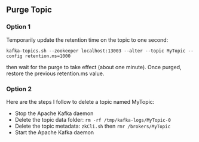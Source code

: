 ## Purge Topic

### Option 1

Temporarily update the retention time on the topic to one second:

    kafka-topics.sh --zookeeper localhost:13003 --alter --topic MyTopic --config retention.ms=1000
    
then wait for the purge to take effect (about one minute). Once purged, restore the previous retention.ms value.

### Option 2

Here are the steps I follow to delete a topic named MyTopic:

- Stop the Apache Kafka daemon
- Delete the topic data folder: `rm -rf /tmp/kafka-logs/MyTopic-0`
- Delete the topic metadata: `zkCli.sh` then `rmr /brokers/MyTopic`
- Start the Apache Kafka daemon

